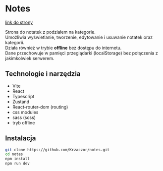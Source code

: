 # Notes

[link do strony](https://krzaczor.github.io/notes/)

Strona do notatek z podziałem na kategorie.<br />
Umożliwia wyświetlanie, tworzenie, edytowanie i usuwanie notatek oraz kategorii.<br />
Działa również w trybie **offline** bez dostępu do internetu.<br />
Dane przechowuje w pamięci przeglądarki (localStorage) bez połączenia z jakimkolwiek serwerem.<br />

## Technologie i narzędzia

-   Vite
-   React
-   Typescript
-   Zustand
-   React-router-dom (routing)
-   css modules
-   sass (scss)
-   tryb offline

## Instalacja

```bash
git clone https://github.com/Krzaczor/notes.git
cd notes
npm install
npm run dev
```
